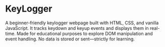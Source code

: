 # KeyLogger
A beginner-friendly keylogger webpage built with HTML, CSS, and vanilla JavaScript. It tracks keydown and keyup events and displays them in real-time. Made for educational purposes to explore DOM manipulation and event handling. No data is stored or sent—strictly for learning.
